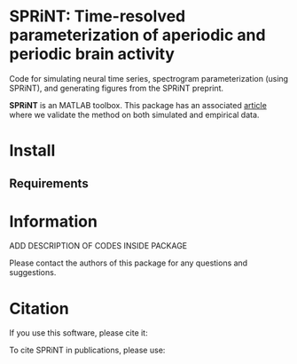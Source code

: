 # SPRiNT: Time-resolved parameterization of aperiodic and periodic brain activity  

Code for simulating neural time series, spectrogram parameterization (using SPRiNT), and generating figures from the SPRiNT preprint.

**SPRiNT** is an MATLAB toolbox. This package has an associated [article](https://mc-stan.org/) where we validate the method on both simulated and empirical data.

# Install

## Requirements


# Information

ADD DESCRIPTION OF CODES INSIDE PACKAGE 


Please contact the authors of this package for any questions and suggestions.

# Citation

If you use this software, please cite it:

To cite SPRiNT in publications, please use:
